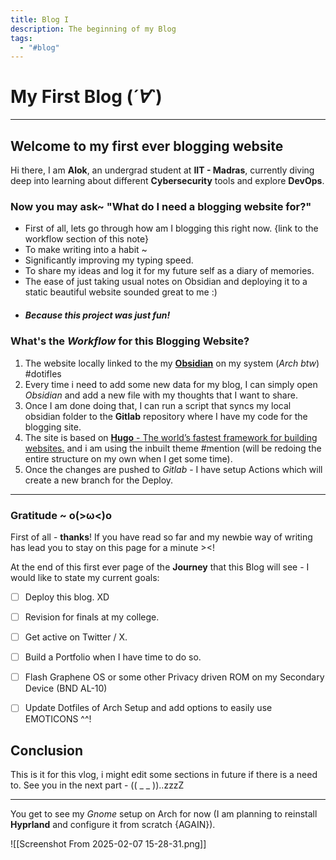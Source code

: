 ```yaml
---
title: Blog I
description: The beginning of my Blog
tags:
  - "#blog"
---
```



# My First Blog (*´∀`*)
 
---  

## Welcome to my first ever blogging website

Hi there, I am **Alok**, an undergrad student at **IIT - Madras**, currently diving deep into learning about different **Cybersecurity** tools and explore **DevOps**. 
  

### Now you may ask~ "What do I need a blogging website for?"

- First of all, lets go through how am I blogging this right now. {link to the workflow section of this note}
- To make writing into a habit ~ 
- Significantly improving my typing speed. 
- To share my ideas and log it for my future self as a diary of memories. 
- The ease of just taking usual notes on Obsidian and deploying it to a static beautiful website sounded great to me :)
- ##### Because this project was just fun! 


### What's the *Workflow* for this Blogging Website? 

1. The website locally linked to the my [**Obsidian**](https://obsidian.md/) on my system (*Arch btw*) #dotifles
2. Every time i need to add some new data for my blog, I can simply open *Obsidian* and add a new file with my thoughts that I want to share. 
3. Once I am done doing that, I can run a script that syncs  my local obsidian folder to the **Gitlab** repository where I have my code for the blogging site.
4. The site is based on [**Hugo** - The world’s fastest framework for building websites.](https://github.com/gohugoio/hugo) and i am using the inbuilt theme #mention (will be redoing the entire structure on my own when I get some time).
5. Once the changes are pushed to *Gitlab* - I have setup Actions which will create a new branch for the Deploy. 

---

### Gratitude ~ o(>ω<)o

First of all - **thanks**!  If you have read so far and my newbie way of writing has lead you to stay on this page for a minute ><! 

At the end of this first ever page of the **Journey** that this Blog will see - I would like to state my current goals:

- [ ] Deploy this blog. XD
- [ ] Revision for finals at my college.
- [ ] Get active on Twitter / X.
- [ ] Build a Portfolio when I have time to do so. 
- [ ] Flash Graphene OS or some other Privacy driven ROM on my Secondary Device (BND AL-10)
- [ ] Update Dotfiles of Arch Setup and add options to easily use EMOTICONS ^^! 


## Conclusion

This is it for this vlog, i might edit some sections in future if there is a need to. 
See you in the next part - (( _ _ ))..zzzZ

--- 

You get to see my *Gnome* setup on Arch for now (I am planning to reinstall **Hyprland** and configure it from scratch {AGAIN}). 

![[Screenshot From 2025-02-07 15-28-31.png]]
